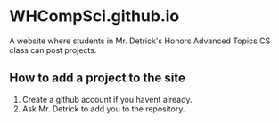 # WHCompSci.github.io

A website where students in Mr. Detrick's Honors Advanced Topics CS class can post projects.

## How to add a project to the site

1. Create a github account if you havent already.
2. Ask Mr. Detrick to add you to the repository.
